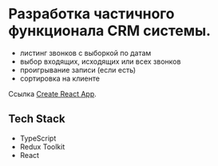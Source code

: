 # Разработка частичного функционала CRM системы.
- листинг звонков с выборкой по датам
- выбор входящих, исходящих или всех звонков
- проигрывание записи (если есть)
- сортировка на клиенте

Ссылка [Create React App](https://github.com/facebook/create-react-app).

## Tech Stack

- TypeScript
- Redux Toolkit
- React

